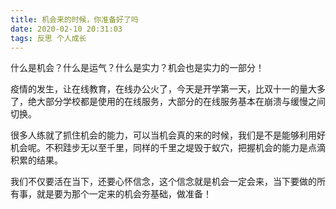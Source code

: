 ```yaml
---
title: 机会来的时候，你准备好了吗
date: 2020-02-10 20:31:03
tags: 反思 个人成长
---
```

什么是机会？什么是运气？什么是实力？机会也是实力的一部分！
<!-- more -->
疫情的发生，让在线教育，在线办公火了，今天是开学第一天，比双十一的量大多了，绝大部分学校都是使用的在线服务，大部分的在线服务基本在崩溃与缓慢之间切换。

很多人练就了抓住机会的能力，可以当机会真的来的时候，我们是不是能够利用好机会呢。不积跬步无以至千里，同样的千里之堤毁于蚁穴，把握机会的能力是点滴积累的结果。

我们不仅要活在当下，还要心怀信念，这个信念就是机会一定会来，当下要做的所有事，就是要为那个一定来的机会夯基础，做准备！
